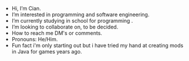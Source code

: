 - Hi, I’m Cian.
- I’m interested in programming and software engineering.
- I’m currently studying in school for programming .
- I’m looking to collaborate on, to be decided.
- How to reach me DM's or comments.
- Pronouns: He/Him.
- Fun fact i'm only starting out but i have tried my hand at creating mods in Java for games years ago.
